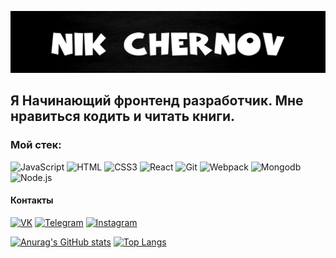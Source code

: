 ![Header](https://github.com/BeerBear0/BeerBear0/blob/master/assets/ImageFromGit.jpg)

## Я Начинающий фронтенд разработчик. Мне нравиться кодить и читать книги.


### Мой стек:

![JavaScript](https://img.shields.io/badge/JavaScript-191a1c?style=for-the-badge&logo=JavaScript)
![HTML](https://img.shields.io/badge/HTML-191a1c?style=for-the-badge&logo=HTML5)
![CSS3](https://img.shields.io/badge/CSS3-191a1c?style=for-the-badge&logo=CSS3)
![React](https://img.shields.io/badge/React-191a1c?style=for-the-badge&logo=React)
![Git](https://img.shields.io/badge/Git-191a1c?style=for-the-badge&logo=Git)
![Webpack](https://img.shields.io/badge/Webpack-191a1c?style=for-the-badge&logo=Webpack)
![Mongodb](https://img.shields.io/badge/Mongodb-191a1c?style=for-the-badge&logo=Mongodb)
![Node.js](https://img.shields.io/badge/Node.js-191a1c?style=for-the-badge&logo=Node.js)

#### Контакты 

[![VK](https://img.shields.io/badge/VK-191a1c?style=for-the-badge&logo=VK)](https://vk.com/im?peers=36056993_c64_253561357)
[![Telegram](https://img.shields.io/badge/Telegram-191a1c?style=for-the-badge&logo=Telegram)](https://t.me/Beer_Bear)
[![Instagram](https://img.shields.io/badge/Instagram-191a1c?style=for-the-badge&logo=Instagram)](https://www.instagram.com/n1kko_00)


[![Anurag's GitHub stats](https://github-readme-stats.vercel.app/api?username=BeerBear0&show_icons=true&theme=dark)](https://github.com/anuraghazra/github-readme-stats) [![Top Langs](https://github-readme-stats.vercel.app/api/top-langs/?username=BeerBear0&layout=compact&theme=dark)](https://github.com/anuraghazra/github-readme-stats)
